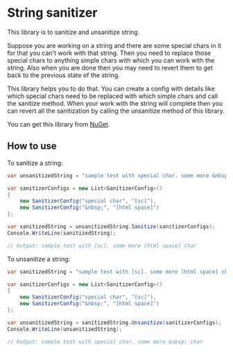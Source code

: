 # String sanitizer

This library is to sanitize and unsanitize string.

Suppose you are working on a string and there are some special chars in it for that you can't work with that string. Then you need to replace those special chars to anything simple chars with which you can work with the string. Also when you are done then you may need to revert them to get back to the previous state of the string.

This library helps you to do that. You can create a config with details like which special chars need to be replaced with which simple chars and call the sanitize method. When your work with the string will complete then you can revert all the sanitization by calling the unsanitize method of this library.

You can get this library from [NuGet](https://www.nuget.org/packages/Arc.StringSanitizer).

## How to use

To sanitize a string:

```csharp
var unsanitizedString = "sample test with special char. some more &nbsp; char";

var sanitizerConfigs = new List<SanitizerConfig>()
{
    new SanitizerConfig("special char", "[sc]"),
    new SanitizerConfig("&nbsp;", "[html space]")
};

var sanitizedString = unsanitizedString.Sanitize(sanitizerConfigs);
Console.WriteLine(sanitizedString);

// Output: sample test with [sc]. some more [html space] char
```

To unsanitize a string:

```csharp
var sanitizedString = "sample test with [sc]. some more [html space] char";

var sanitizerConfigs = new List<SanitizerConfig>()
{
    new SanitizerConfig("special char", "[sc]"),
    new SanitizerConfig("&nbsp;", "[html space]")
};

var unsanitizedString = sanitizedString.Unsanitize(sanitizerConfigs);
Console.WriteLine(unsanitizedString);

// Output: sample test with special char. some more &nbsp; char
```